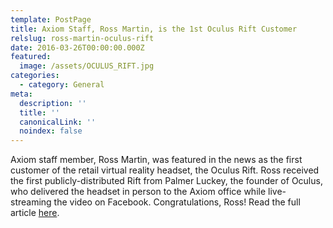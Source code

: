 ```yaml
---
template: PostPage
title: Axiom Staff, Ross Martin, is the 1st Oculus Rift Customer
relslug: ross-martin-oculus-rift
date: 2016-03-26T00:00:00.000Z
featured:
  image: /assets/OCULUS_RIFT.jpg
categories:
  - category: General
meta:
  description: ''
  title: ''
  canonicalLink: ''
  noindex: false
---
```

Axiom staff member, Ross Martin, was featured in the news as the first customer of the retail virtual reality headset, the Oculus Rift. Ross received the first publicly-distributed Rift from Palmer Luckey, the founder of Oculus, who delivered the headset in person to the Axiom office while live-streaming the video on Facebook. Congratulations, Ross! Read the full article [here](https://techcrunch.com/2016/03/26/oculus-founder-palmer-luckey-hand-delivers-first-rift-vr-headset-to-customer/).

